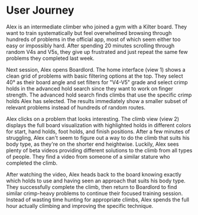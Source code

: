 # User Journey

Alex is an intermediate climber who joined a gym with a Kilter board. They want to train systematically but feel overwhelmed browsing through hundreds of problems in the official app, most of which seem either too easy or impossibly hard. After spending 20 minutes scrolling through random V4s and V5s, they give up frustrated and just repeat the same few problems they completed last week.

Next session, Alex opens Boardlord. The home interface (view 1) shows a clean grid of problems with basic filtering options at the top. They select 40° as their board angle and set filters for "V4-V5" grade and select crimp holds in the advanced hold search since they want to work on finger strength. The advanced hold search finds climbs that use the specific crimp holds Alex has selected. The results immediately show a smaller subset of relevant problems instead of hundreds of random routes.

Alex clicks on a problem that looks interesting. The climb view (view 2) displays the full board visualization with highlighted holds in different colors for start, hand holds, foot holds, and finish positions. After a few minutes of struggling, Alex can't seem to figure out a way to do the climb that suits his body type, as they're on the shorter end heightwise. Luckily, Alex sees plenty of beta videos providing different solutions to the climb from all types of people. They find a video from someone of a similar stature who completed the climb.

After watching the video, Alex heads back to the board knowing exactly which holds to use and having seen an approach that suits his body type. They successfully complete the climb, then return to Boardlord to find similar crimp-heavy problems to continue their focused training session. Instead of wasting time hunting for appropriate climbs, Alex spends the full hour actually climbing and improving the specific technique.
